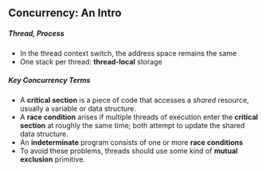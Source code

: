 ## Concurrency: An Intro

##### Thread, Process

* In the thread context switch, the address space remains the same
* One stack per thread: **thread-local** storage



##### Key Concurrency Terms

* A **critical section** is a piece of code that accesses a *shared* resource, usually a variable or data structure.
* A **race condition** arises if multiple threads of execution enter the **critical section** at roughly the same time; both attempt to update the shared data structure.
* An **indeterminate** program consists of one or more **race conditions**
* To avoid these problems, threads should use some kind of **mutual exclusion** primitive.